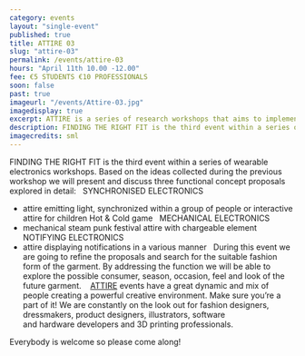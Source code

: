 ```yaml
---
category: events
layout: "single-event"
published: true
title: ATTIRE 03
slug: "attire-03"
permalink: /events/attire-03
hours: "April 11th 10.00 -12.00"
fee: €5 STUDENTS €10 PROFESSIONALS
soon: false
past: true
imageurl: "/events/Attire-03.jpg"
imagedisplay: true
excerpt: ATTIRE is a series of research workshops that aims to implement various electronic principles into a fashion garment
description: FINDING THE RIGHT FIT is the third event within a series of wearable electronics workshops.
imagecredits: sml
---
```


FINDING THE RIGHT FIT is the third event within a series of wearable electronics workshops. Based on the ideas collected during the previous workshop we will present and discuss three functional concept proposals explored in detail:
 
SYNCHRONISED ELECTRONICS
- attire emitting light, synchronized within a group of people or interactive attire for children Hot & Cold game
 
MECHANICAL ELECTRONICS
- mechanical steam punk festival attire with chargeable element
 
NOTIFYING ELECTRONICS
- attire displaying notifications in a various manner
 
During this event we are going to refine the proposals and search for the suitable fashion form of the garment. By addressing the function we will be able to explore the possible consumer, season, occasion, feel and look of the future garment. 
 
[ATTIRE](http://attire.ie/) events have a great dynamic and mix of people creating a powerful creative environment. Make sure you’re a part of it! We are constantly on the look out for fashion designers, dressmakers, product designers, illustrators, software and hardware developers and 3D printing professionals.

Everybody is welcome so please come along!
